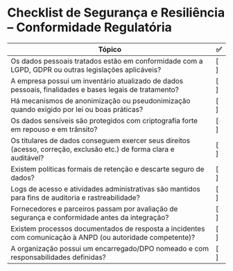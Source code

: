# Checklist de Segurança e Resiliência – Conformidade Regulatória

| Tópico                                                                                                               | ✅  |
|-----------------------------------------------------------------------------------------------------------------------|-----|
| Os dados pessoais tratados estão em conformidade com a LGPD, GDPR ou outras legislações aplicáveis?                 | [ ] |
| A empresa possui um inventário atualizado de dados pessoais, finalidades e bases legais de tratamento?              | [ ] |
| Há mecanismos de anonimização ou pseudonimização quando exigido por lei ou boas práticas?                           | [ ] |
| Os dados sensíveis são protegidos com criptografia forte em repouso e em trânsito?                                  | [ ] |
| Os titulares de dados conseguem exercer seus direitos (acesso, correção, exclusão etc.) de forma clara e auditável? | [ ] |
| Existem políticas formais de retenção e descarte seguro de dados?                                                   | [ ] |
| Logs de acesso e atividades administrativas são mantidos para fins de auditoria e rastreabilidade?                  | [ ] |
| Fornecedores e parceiros passam por avaliação de segurança e conformidade antes da integração?                      | [ ] |
| Existem processos documentados de resposta a incidentes com comunicação à ANPD (ou autoridade competente)?          | [ ] |
| A organização possui um encarregado/DPO nomeado e com responsabilidades definidas?                                  | [ ] |
